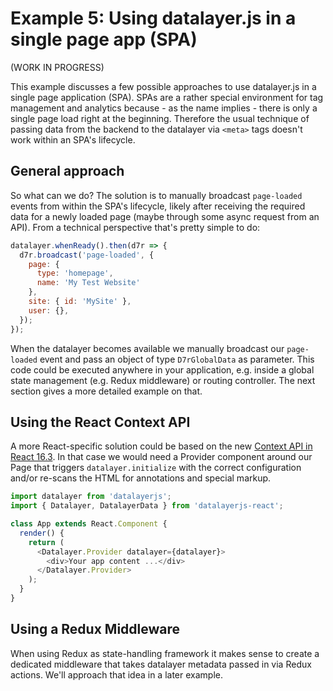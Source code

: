 # Example 5: Using datalayer.js in a single page app (SPA)
(WORK IN PROGRESS)

This example discusses a few possible approaches to use datalayer.js in a single page application (SPA). SPAs are a rather special environment for tag management and analytics because - as the name implies - there is only a single page load right at the beginning. Therefore the usual technique of passing data from the backend to the datalayer via `<meta>` tags doesn't work within an SPA's lifecycle.

## General approach
So what can we do? The solution is to manually broadcast `page-loaded` events from within the SPA's lifecycle, likely after receiving the required data for a newly loaded page (maybe through some async request from an API). From a technical perspective that's pretty simple to do:

```javascript
datalayer.whenReady().then(d7r => {
  d7r.broadcast('page-loaded', {
    page: {
      type: 'homepage',
      name: 'My Test Website'
    },
    site: { id: 'MySite' },
    user: {},
  });
});
```

When the datalayer becomes available we manually broadcast our `page-loaded` event and pass an object of type `D7rGlobalData` as parameter. This code could be executed anywhere in your application, e.g. inside a global state management (e.g. Redux middleware) or routing controller. The next section gives a more detailed example on that.

## Using the React Context API
A more React-specific solution could be based on the new [Context API in React 16.3](https://reactjs.org/docs/context.html). In that case we would need a Provider component around our Page that triggers `datalayer.initialize` with the correct configuration and/or re-scans the HTML for annotations and special markup.

```javascript
import datalayer from 'datalayerjs';
import { Datalayer, DatalayerData } from 'datalayerjs-react';

class App extends React.Component {
  render() {
    return (
      <Datalayer.Provider datalayer={datalayer}>
        <div>Your app content ...</div>
      </Datalayer.Provider>
    );
  }
}
```

## Using a Redux Middleware
When using Redux as state-handling framework it makes sense to create a dedicated middleware that takes datalayer metadata passed in via Redux actions. We'll approach that idea in a later example.

